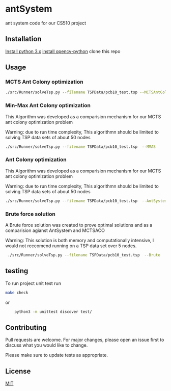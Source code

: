 # antSystem

ant system code for our CS510 project


## Installation

[Install python 3.x](https://wiki.python.org/moin/BeginnersGuide/Download)
[install opencv-python](https://pypi.org/project/opencv-python/)
clone this repo

## Usage


### MCTS Ant Colony optimization

```bash
./src/Runner/solveTsp.py --filename TSPData/pcb10_test.tsp --MCTSAntColony
```

### Min-Max Ant Colony optimization
This Algorithm was developed as a comparision mechanism for our MCTS ant colony optimization problem

Warning: due to run time complexity, This algorithmn should be limited to solving TSP data sets of about 50 nodes
```bash
./src/Runner/solveTsp.py --filename TSPData/pcb10_test.tsp  --MMAS
```
### Ant Colony optimization
This Algorithm was developed as a comparision mechanism for our MCTS ant colony optimization problem

Warning: due to run time complexity, This algorithmn should be limited to solving TSP data sets of about 50 nodes
```bash
./src/Runner/solveTsp.py --filename TSPData/pcb10_test.tsp  --AntSystem
```
### Brute force solution
A Brute force solution was created to prove optimal solutions and as a comparision agianst AntSystem and MCTSACO

Warning: This solution is both memory and computationally intensive, I would not reccomend running on a TSP data set over 5 nodes.

```bash
 ./src/Runner/solveTsp.py --filename TSPData/pcb10_test.tsp  --Brute
 ```

## testing

To run project unit test run 
```bash
make check
```
or
```bash
	python3 -m unittest discover test/
```



## Contributing
Pull requests are welcome. For major changes, please open an issue first to discuss what you would like to change.

Please make sure to update tests as appropriate.

## License
[MIT](https://choosealicense.com/licenses/mit/)
